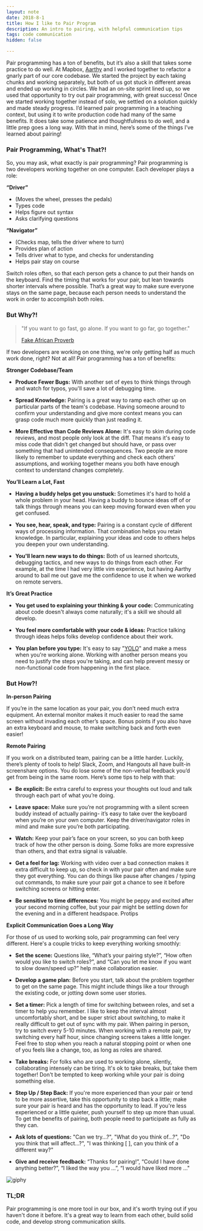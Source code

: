 ```yaml
---
layout: note
date: 2018-8-1
title: How I like to Pair Program
description: An intro to pairing, with helpful communication tips
tags: code communication
hidden: false

---
```


Pair programming has a ton of benefits, but it’s also a skill that takes some practice to do well. At Mapbox, [Aarthy](https://twitter.com/aarthykaycee) and I worked together to refactor a gnarly part of our core codebase. We started the project by each taking chunks and working separately, but both of us got stuck in different areas and ended up working in circles. We had an on-site sprint lined up, so we used that opportunity to try out pair programming, with great success! Once we started working together instead of solo, we settled on a solution quickly and made steady progress. I’d learned pair programming in a teaching context, but using it to write production code had many of the same benefits. It does take some patience and thoughtfulness to do well, and a little prep goes a long way. With that in mind, here’s some of the things I’ve learned about pairing!



### Pair Programming, What's That?!
So, you may ask, what exactly is pair programming? Pair programming is two developers working together on one computer. Each developer plays a role:

**“Driver”**
  - (Moves the wheel, presses the pedals)
  - Types code
  - Helps figure out syntax
  - Asks clarifying questions

**“Navigator”**
  - (Checks map, tells the driver where to turn)
  - Provides plan of action
  - Tells driver what to type, and checks for understanding
  - Helps pair stay on course

Switch roles often, so that each person gets a chance to put their hands on the keyboard. Find the timing that works for your pair, but lean towards shorter intervals where possible. That’s a great way to make sure everyone stays on the same page, because each person needs to understand the work in order to accomplish both roles. 


### But Why?!

>"If you want to go fast, go alone. If you want to go far, go together." 
>
>[Fake African Proverb](http://jezebel.com/on-the-origin-of-certain-quotable-african-proverbs-1766664089)

If two developers are working on one thing, we're only getting half as much work done, right? Not at all! Pair programming has a ton of benefits:

**Stronger Codebase/Team**
- **Produce Fewer Bugs:** With another set of eyes to think things through and watch for typos, you'll save a lot of debugging time.

- **Spread Knowledge:** Pairing is a great way to ramp each other up on particular parts of the team's codebase. Having someone around to confirm your understanding and give more context means you can grasp code much more quickly than just reading it.

- **More Effective than Code Reviews Alone:** It's easy to skim during code reviews, and most people only look at the diff. That means it's easy to miss code that didn't get changed but should have, or pass over something that had unintended consequences. Two people are more likely to remember to update everything and check each others' assumptions, and working together means you both have enough context to understand changes completely.

**You’ll Learn a Lot, Fast**
- **Having a buddy helps get you unstuck:** Sometimes it's hard to hold a whole problem in your head. Having a buddy to bounce ideas off of or talk things through means you can keep moving forward even when you get confused.

- **You see, hear, speak, and type:** Pairing is a constant cycle of different ways of processing information. That combination helps you retain knowledge. In particular, explaining your ideas and code to others helps you deepen your own understanding.

- **You'll learn new ways to do things:** Both of us learned shortcuts, debugging tactics, and new ways to do things from each other. For example, at the time I had very little vim experience, but having Aarthy around to bail me out gave me the confidence to use it when we worked on remote servers.

**It’s Great Practice**
- **You get used to explaining your thinking & your code:** Communicating about code doesn't always come naturally; it's a skill we should all develop.

- **You feel more comfortable with your code & ideas:** Practice talking through ideas helps folks develop confidence about their work.

- **You plan before you type:** It's easy to say "[YOLO](https://en.oxforddictionaries.com/definition/yolo)" and make a mess when you're working alone. Working with another person means you need to justify the steps you're taking, and can help prevent messy or non-functional code from happening in the first place.

### But How?!

**In-person Pairing**

If you’re in the same location as your pair, you don’t need much extra equipment. An external monitor makes it much easier to read the same screen without invading each other’s space. Bonus points if you also have an extra keyboard and mouse, to make switching back and forth even easier!

**Remote Pairing**

If you work on a distributed team, pairing can be a little harder. Luckily, there’s plenty of tools to help! Slack, Zoom, and Hangouts all have built-in screenshare options. You do lose some of the non-verbal feedback you’d get from being in the same room. Here’s some tips to help with that:

- **Be explicit:** Be extra careful to express your thoughts out loud and talk through each part of what you’re doing. 

- **Leave space:** Make sure you’re not programming with a silent screen buddy instead of actually pairing- it’s easy to take over the keyboard when you’re on your own computer. Keep the driver/navigator roles in mind and make sure you’re both participating.

- **Watch:** Keep your pair’s face on your screen, so you can both keep track of how the other person is doing. Some folks are more expressive than others, and that extra signal is valuable.

- **Get a feel for lag:** Working with video over a bad connection makes it extra difficult to keep up, so check in with your pair often and make sure they got everything. You can do things like pause after changes / typing out commands, to make sure your pair got a chance to see it before switching screens or hitting enter. 

- **Be sensitive to time differences:** You might be peppy and excited after your second morning coffee, but your pair might be settling down for the evening and in a different headspace.
Protips

**Explicit Communication Goes a Long Way**

For those of us used to working solo, pair programming can feel very different. Here's a couple tricks to keep everything working smoothly:

- **Set the scene:** Questions like, “What’s your pairing style?”, “How often would you like to switch roles?”, and “Can you let me know if you want to slow down/speed up?” help make collaboration easier.

- **Develop a game plan:** Before you start, talk about the problem together to get on the same page. This might include things like a tour through the existing code, or jotting down some user stories.

- **Set a timer:** Pick a length of time for switching between roles, and set a timer to help you remember. I like to keep the interval almost uncomfortably short, and be super strict about switching, to make it really difficult to get out of sync with my pair. When pairing in person, try to switch every 5-10 minutes. When working with a remote pair, try switching every half hour, since changing screens takes a little longer. Feel free to stop when you reach a natural stopping point or when one of you feels like a change, too, as long as roles are shared.

- **Take breaks:** For folks who are used to working alone, silently, collaborating intensely can be tiring. It's ok to take breaks, but take them together! Don't be tempted to keep working while your pair is doing something else.

- **Step Up / Step Back:** If you're more experienced than your pair or tend to be more assertive, take this opportunity to step back a little; make sure your pair is heard and has the opportunity to lead. If you're less experienced or a little quieter, push yourself to step up more than usual. To get the benefits of pairing, both people need to participate as fully as they can.

- **Ask lots of questions:** "Can we try...?", "What do you think of...?", "Do you think that will affect...?", "I was thinking [ ], can you think of a different way?"

- **Give and receive feedback:** “Thanks for pairing!”, “Could I have done anything better?”, “I liked the way you ...”, “I would have liked more ..."

![giphy](https://user-images.githubusercontent.com/11284580/29140147-4a5d6552-7cfe-11e7-9f0a-d4e8597efd9b.gif)

### TL;DR
Pair programming is one more tool in our box, and it's worth trying out if you haven't done it before. It's a great way to learn from each other, build solid code, and develop strong communication skills.

